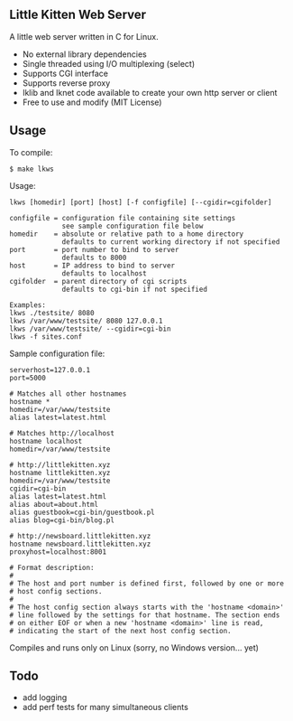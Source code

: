 ## Little Kitten Web Server

A little web server written in C for Linux.

- No external library dependencies
- Single threaded using I/O multiplexing (select)
- Supports CGI interface
- Supports reverse proxy
- lklib and lknet code available to create your own http server or client
- Free to use and modify (MIT License)

## Usage

To compile:

    $ make lkws

Usage:

    lkws [homedir] [port] [host] [-f configfile] [--cgidir=cgifolder]

    configfile = configuration file containing site settings
                 see sample configuration file below
    homedir    = absolute or relative path to a home directory
                 defaults to current working directory if not specified
    port       = port number to bind to server
                 defaults to 8000
    host       = IP address to bind to server
                 defaults to localhost
    cgifolder  = parent directory of cgi scripts
                 defaults to cgi-bin if not specified

    Examples:
    lkws ./testsite/ 8080
    lkws /var/www/testsite/ 8080 127.0.0.1
    lkws /var/www/testsite/ --cgidir=cgi-bin
    lkws -f sites.conf

Sample configuration file:

    serverhost=127.0.0.1
    port=5000

    # Matches all other hostnames
    hostname *
    homedir=/var/www/testsite
    alias latest=latest.html

    # Matches http://localhost
    hostname localhost
    homedir=/var/www/testsite

    # http://littlekitten.xyz
    hostname littlekitten.xyz
    homedir=/var/www/testsite
    cgidir=cgi-bin
    alias latest=latest.html
    alias about=about.html
    alias guestbook=cgi-bin/guestbook.pl
    alias blog=cgi-bin/blog.pl

    # http://newsboard.littlekitten.xyz
    hostname newsboard.littlekitten.xyz
    proxyhost=localhost:8001

    # Format description:
    #
    # The host and port number is defined first, followed by one or more
    # host config sections.
    #
    # The host config section always starts with the 'hostname <domain>'
    # line followed by the settings for that hostname. The section ends
    # on either EOF or when a new 'hostname <domain>' line is read,
    # indicating the start of the next host config section.


Compiles and runs only on Linux (sorry, no Windows version... yet)

## Todo

- add logging
- add perf tests for many simultaneous clients

